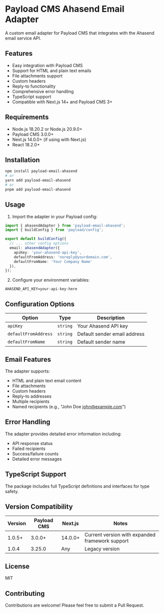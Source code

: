 # Payload CMS Ahasend Email Adapter

A custom email adapter for Payload CMS that integrates with the Ahasend email service API.

## Features

- Easy integration with Payload CMS
- Support for HTML and plain text emails
- File attachments support
- Custom headers
- Reply-to functionality
- Comprehensive error handling
- TypeScript support
- Compatible with Next.js 14+ and Payload CMS 3+

## Requirements

- Node.js 18.20.2 or Node.js 20.9.0+
- Payload CMS 3.0.0+
- Next.js 14.0.0+ (if using with Next.js)
- React 18.2.0+

## Installation

```bash
npm install payload-email-ahasend
# or
yarn add payload-email-ahasend
# or
pnpm add payload-email-ahasend
```

## Usage

1. Import the adapter in your Payload config:

```typescript
import { ahasendAdapter } from 'payload-email-ahasend';
import { buildConfig } from 'payload/config';

export default buildConfig({
  // ... other config options
  email: ahasendAdapter({
    apiKey: 'your-ahasend-api-key',
    defaultFromAddress: 'noreply@yourdomain.com',
    defaultFromName: 'Your Company Name'
  }),
});
```

2. Configure your environment variables:

```env
AHASEND_API_KEY=your-api-key-here
```

## Configuration Options

| Option | Type | Description |
|--------|------|-------------|
| `apiKey` | `string` | Your Ahasend API key |
| `defaultFromAddress` | `string` | Default sender email address |
| `defaultFromName` | `string` | Default sender name |

## Email Features

The adapter supports:

- HTML and plain text email content
- File attachments
- Custom headers
- Reply-to addresses
- Multiple recipients
- Named recipients (e.g., "John Doe <john@example.com>")

## Error Handling

The adapter provides detailed error information including:
- API response status
- Failed recipients
- Success/failure counts
- Detailed error messages

## TypeScript Support

The package includes full TypeScript definitions and interfaces for type safety.

## Version Compatibility

| Version | Payload CMS | Next.js | Notes |
|---------|------------|---------|-------|
| 1.0.5+  | 3.0.0+     | 14.0.0+ | Current version with expanded framework support |
| 1.0.4   | 3.25.0     | Any     | Legacy version |

## License

MIT

## Contributing

Contributions are welcome! Please feel free to submit a Pull Request.
